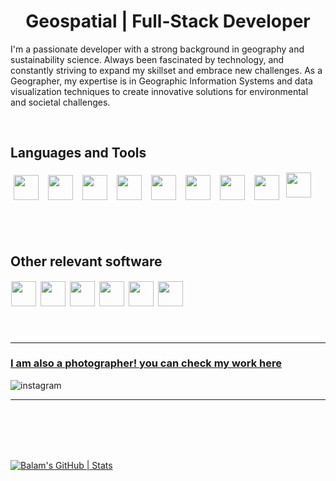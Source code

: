 <h1 align="center"> Geospatial | Full-Stack Developer </h1>

<p>I'm a passionate developer with a strong background in geography and sustainability science. Always been fascinated by technology, and constantly striving to expand my skillset and embrace new challenges. As a Geographer, my expertise is in Geographic Information Systems and data visualization techniques to create innovative solutions for environmental and societal challenges. </p>
<br>


<h2>Languages and Tools</h2>

<div>
    <img align="left" width="40px" style="padding-right:5px; margin:5px" src="https://cdn.jsdelivr.net/gh/devicons/devicon@latest/icons/html5/html5-plain-wordmark.svg" />
    <img align="left" width="40px" style="padding-right:5px; margin:5px" src="https://cdn.jsdelivr.net/gh/devicons/devicon@latest/icons/css3/css3-plain-wordmark.svg" />
    <img align="left" width="40px" style="padding-right:5px; margin:5px" src="https://cdn.jsdelivr.net/gh/devicons/devicon@latest/icons/javascript/javascript-plain.svg" />
    <img align="left" width="40px" style="padding-right:5px; margin:5px;" src="https://cdn.jsdelivr.net/gh/devicons/devicon@latest/icons/nodejs/nodejs-plain-wordmark.svg" />
    <img align="left" width="40px" style="padding-right:5px; margin:5px;" src="https://res.cloudinary.com/dgey7r9hp/image/upload/v1730902287/express_blehha.svg" />
    <img align="left" width="40px" style="padding-right:5px; margin:5px" src="https://cdn.jsdelivr.net/gh/devicons/devicon@latest/icons/git/git-plain-wordmark.svg" />
    <img align="left" width="40px" style="padding-right:5px; margin:5px" src="https://cdn.jsdelivr.net/gh/devicons/devicon@latest/icons/rstudio/rstudio-plain.svg" />
    <img align="left" width="40px" style="padding-right:5px; margin:5px" src="https://cdn.jsdelivr.net/gh/devicons/devicon@latest/icons/mongodb/mongodb-plain-wordmark.svg" />
    <img align="left" width="40px" style="padding-right:5px; margin:1px" src="https://cdn.jsdelivr.net/gh/devicons/devicon@latest/icons/mongoose/mongoose-original-wordmark.svg" />
</div>
<br>         
<br>
<br>
<br>
<br>
<br>
<h2>Other relevant software</h2>

<img align="left" height="40px" style="padding-right:5px; margin:1px;" src="https://upload.wikimedia.org/wikipedia/commons/c/c2/QGIS_logo%2C_2017.svg"/>
<img align="left" width="40px" style="padding-right:5px; margin:1px;" src="https://upload.wikimedia.org/wikipedia/commons/d/df/ArcGIS_logo.png"/>
<img align="left" width="40px" style="padding-right:5px; margin:1px;" src="https://cdn.iconscout.com/icon/premium/png-256-thumb/microsoft-excel-11796924-9632935.png?f=webp"/>
<img align="left" width="40px" style="padding-right:5px; margin:1px;" src="https://cdn.jsdelivr.net/gh/devicons/devicon@latest/icons/illustrator/illustrator-plain.svg"/>
<img align="left" width="40px" style="padding-right:5px; margin:1px;" src="https://upload.wikimedia.org/wikipedia/commons/3/39/Adobe_Photoshop_Lightroom_v4.0.png"/>
<img align="left" width="40px" style="padding-right:5px; margin:1px;" src="https://cdn.jsdelivr.net/gh/devicons/devicon@latest/icons/photoshop/photoshop-plain.svg"/>
<br>
<br>
<br>
<br>
<br>

___________________________
<h3><a href="https://www.instagram.com/balam_castro/">I am also a photographer! you can check my work here</a></h3> 

![instagram](https://img.shields.io/badge/Instagram-CA4691?style=for-the-badge&logo=Instagram&logoColor=white)

___________________________
<br>
<br>
<br>
<br>


[![Balam's GitHub | Stats](https://stats.quira.sh/Balam/github?theme=light)](https://quira.sh?utm_source=widgets&utm_campaign=Balam)